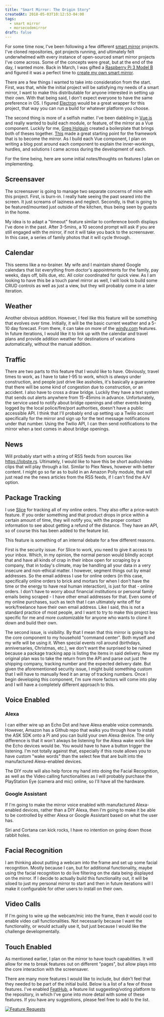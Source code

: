 ```yaml
---
title: "Smart Mirror: The Origin Story"
createdAt: 2018-05-03T10:12:53-04:00
tags:
  - smart mirror
  - morsecodemirror
draft: false
---
```


For some time now, I've been following a few different [smart mirror][sm] projects. I've cloned repositories, got projects running, and ultimately felt underwhelmed with every instance of open-sourced smart mirror projects I've come across. Some of the concepts were great, but at the end of the day, I wanted more. Back in March, I was gifted a [Raspberry Pi 3 Model B][pi] and figured it was a perfect time to [create my own smart mirror][smrepo].

There are a few things I wanted to take into consideration from the start. First, was that, while the initial project will be satisfying my needs of a smart mirror, I want to make this distributable for anyone interested in setting up their own. With that being said, I don't expect everyone to have the same preference in OS. I figured [Electron][ejs] would be a great wrapper for this project, that way you can run a build for whatever platform you choose.

The second thing is more of a selfish matter. I've been dabbling in [Vue.js][vue] and really wanted to build each module, or feature, of the mirror as a Vue component. Luckily for me, [Greg Holguin][greg] created a boilerplate that brings both of theses together. [This][elevue] made a great starting point for the framework that is to become the mirror. As I build each Vue component, I plan on writing a blog post around each component to explain the inner-workings, hurdles, and solutions I came across during the development of each.

For the time being, here are some initial notes/thoughts on features I plan on implementing.

## Screensaver

The screensaver is going to manage two separate concerns of mine with this project. First, is burn-in. I really hate seeing the past seared into the screen. It just screams of laziness and neglect. Secondly, is that is going to be featured/mounted just outside of the kitchen, thus being seen by guests in the home.

My idea is to adapt a "timeout" feature similar to conference booth displays I've done in the past. After 3-5mins, a 10 second prompt will ask if you are still engaged with the mirror, if not it will take you back to the screensaver. In this case, a series of family photos that it will cycle through.

## Calendar

This seems like a no-brainer. My wife and I maintain shared Google calendars that list everything from doctor's appointments for the family, pay weeks, days off, bills due, etc. All color coordinated for quick view. As I am looking to have this be a touch panel mirror as well, I will look to build some CRUD controls as well as just a view, but they will probably come in a later iteration.

## Weather

Another obvious addition. However, I feel like this feature will be something that evolves over time. Initially, it will be the basic current weather and a 5-10 day forecast. From there, it can take on more of the [windy.com](https://www.windy.com/?39.938,-74.795,11) features. In future iterations, I would like it to link up with the calendar and travel plans and provide addition weather for destinations of vacations automatically, without the manual addition.

## Traffic

There are two parts to this feature that I would like to have. Obviously, travel times to work, as I have to take I-95 to work, which is *always* under construction, and people just drive like assholes, it's basically a guarantee that there will be some kind of congestion due to construction, or an accident. I also have to cross a draw bridge. Luckily they have a text system that sends out alerts anywhere from 15-45mins in advance. Unfortunately, the service used to notify about bridge openings and other events being logged by the local police/fire/port authorities, doesn't have a public accessible API. I think that I'll probably end up setting up a Twilio account specifically for the mirror and sign up for the text message notifications under that number. Using the Twilio API, I can then send notifications to the mirror when a text comes in about bridge openings.

## News

Will probably start with a string of RSS feeds from sources like https://lobste.rs. Ultimately, I would like to have this be short audio/video clips that will play through a list. Similar to Plex News, however with better content. I might go so far as to build in an Amazon Polly module, that will just read me the news articles from the RSS feeds, if I can't find the A/V option.

## Package Tracking

I use [Slice](https://www.slice.com/) for tracking all of my online orders. They also offer a price-watch feature. If you order something and that product drops in price within a certain amount of time, they will notify you, with the proper contact information to see about getting a refund of the distance. They have an API, so of course this has been added to the feature list.

This feature is something of an internal debate for a few different reasons.

First is the security issue. For Slice to work, you need to give it access to your inbox. Which, in my opinion, the normal person would blindly accept that and have all kinds of crap in their inbox open for scraping by a company, that in today's climate, may be handling all your data in a very insecure and non-ethical matter. I however, segment things out by email addresses. So the email address I use for online orders (in this case, specifically online orders to brick and mortars for when I don't have the time or the energy to have real human interaction), is just for that - online orders. I don't have to worry about financial institutions or personal family emails being scraped - I have other email addresses for that. Even some of my online purchases, such as tech that I can ultimately write off for work/freelance have their own email address. Like I said, this is not a standard practice of most people, and I want to try to make this project less specific for me and more customizable for anyone who wants to clone it down and build their own.

The second issue, is visibility. By that I mean that this mirror is going to be the core component to my household "command center". Both myself and my wife will be using it. When special events roll around (birthdays, anniversaries, Christmas, etc.), we don't want the surprised to be ruined because a package tracking app is listing the items in said delivery. Now my original plan was to take the return from the API and parse out just the shipping company, tracking number and the expected delivery date. But given the aforementioned security issue, I might build something custom that I will have to manually feed it an array of tracking numbers. Once I begin developing this component, I'm sure more factors will come into play and I will have a completely different approach to this.

## Voice Enabled

### Alexa

I can either wire up an Echo Dot and have Alexa enable voice commands. However, Amazon has a Github repo that walks you through how to install the ASK SDK onto a Pi and you can build your own Alexa device. The only difference is that it won't always be listening for the Alexa wake work like the Echo devices would be. You would have to have a button trigger the listening. I'm not totally against that, especially if this route allows you to have custom "wake words" than the select few that are built into the manufactured Alexa-enabled devices.

The DIY route will also help force my hand into doing the Facial Recognition, as well as the Video calling functionalities as I will probably purchase the PlayStation Eye (camera and mic) online, so I'll have all the hardware.

### Google Assistant
If I'm going to make the mirror voice enabled with manufactured Alexa-enabled devices, rather than a DIY Alexa, then I'm going to make it be able to be controlled by either Alexa or Google Assistant based on what the user has.

Siri and Cortana can kick rocks, I have no intention on going down those rabbit holes.

## Facial Recognition

I am thinking about putting a webcam into the frame and set up some facial recognition. Mostly because I can, but for additional functionality, maybe using the facial recognition to do live filtering on the data being displayed on the mirror. If I decide to actually build this functionality out, it will be siloed to just my personal mirror to start and then in future iterations will I make it configurable for other users to install on their own.

## Video Calls
If I'm going to wire up the webcam/mic into the frame, then it would cool to enable video call functionalities. Not necessarily because I want the functionality, or would actually use it, but just because I would like the challenge developmentally.

## Touch Enabled
As mentioned earlier, I plan on the mirror to have touch capabilities. It will allow for me to break features out on different "pages", but allow plays into the core interaction with the screensaver.

There are many more features I would like to include, but didn't feel that they needed to be part of the initial build.  Below is a list of a few of those features. I've enabled [FeatHub][fh], a feature list suggesting/voting platform to the repository, in which I've gone into more detail with some of these features. If you have any suggestions, please feel free to add to the list.

[![Feature Requests](http://feathub.com/morsecodemedia/morsecodemirror?format=svg)](http://feathub.com/morsecodemedia/morsecodemirror)


  [sm]: https://duckduckgo.com/?q=smart+mirror&ia=web "Search DuckDuckGo for Smart Mirror"
  [pi]: https://www.raspberrypi.org/products/raspberry-pi-3-model-b/ "Raspberry Pi 3 Model B"
  [smrepo]: https://github.com/morsecodemedia/morsecodemirror "My Github repository for my smart mirror project"
  [ejs]: https://electronjs.org/ "Build cross platform desktop apps with JavaScript, HTML, and CSS"
  [vue]: https://vuejs.org/ "The Progressive JavaScript Framework"
  [elevue]: https://github.com/SimulatedGREG/electron-vue "An Electron & Vue.js quick start boilerplate with vue-cli scaffolding, common Vue plugins, electron-packager/electron-builder, unit/e2e testing, vue-devtools, and webpack."
  [greg]: https://github.com/SimulatedGREG "Greg Holguin's Github"
  [fh]: https://feathub.com/morsecodemedia/morsecodemirror "Feature list for my smart mirror"
